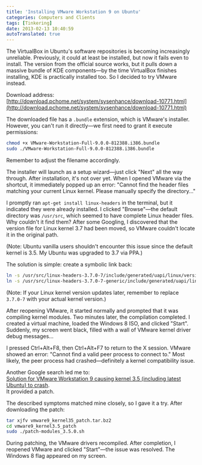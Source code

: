 ```yaml
---
title: 'Installing VMware Workstation 9 on Ubuntu'
categories: Computers and Clients
tags: [Tinkering]
date: 2013-02-13 10:40:59
autoTranslated: true
---
```



The VirtualBox in Ubuntu's software repositories is becoming increasingly unreliable. Previously, it could at least be installed, but now it fails even to install. The version from the official source works, but it pulls down a massive bundle of KDE components—by the time VirtualBox finishes installing, KDE is practically installed too. So I decided to try VMware instead.

Download address:  
[http://download.pchome.net/system/sysenhance/download-10771.html](http://download.pchome.net/system/sysenhance/download-10771.html)

The downloaded file has a `.bundle` extension, which is VMware's installer. However, you can't run it directly—we first need to grant it execute permissions:

```bash
chmod +x VMware-Workstation-Full-9.0.0-812388.i386.bundle
sudo ./VMware-Workstation-Full-9.0.0-812388.i386.bundle
```

Remember to adjust the filename accordingly.

The installer will launch as a setup wizard—just click "Next" all the way through. After installation, it's not over yet. When I opened VMware via the shortcut, it immediately popped up an error: "Cannot find the header files matching your current Linux kernel. Please manually specify the directory..."

I promptly ran `apt-get install linux-headers` in the terminal, but it indicated they were already installed. I clicked "Browse"—the default directory was `/usr/src`, which seemed to have complete Linux header files. Why couldn't it find them? After some Googling, I discovered that the version file for Linux kernel 3.7 had been moved, so VMware couldn't locate it in the original path.

(Note: Ubuntu vanilla users shouldn't encounter this issue since the default kernel is 3.5. My Ubuntu was upgraded to 3.7 via PPA.)

The solution is simple: create a symbolic link back:

```bash
ln -s /usr/src/linux-headers-3.7.0-7/include/generated/uapi/linux/version.h /usr/src/linux-headers-3.7.0-7/include/linux/version.h
ln -s /usr/src/linux-headers-3.7.0-7-generic/include/generated/uapi/linux/version.h /usr/src/linux-headers-3.7.0-7-generic/include/linux/version.h
```

(Note: If your Linux kernel version updates later, remember to replace `3.7.0-7` with your actual kernel version.)

After reopening VMware, it started normally and prompted that it was compiling kernel modules. Two minutes later, the compilation completed. I created a virtual machine, loaded the Windows 8 ISO, and clicked "Start". Suddenly, my screen went black, filled with a wall of VMware kernel driver debug messages...

I pressed Ctrl+Alt+F8, then Ctrl+Alt+F7 to return to the X session. VMware showed an error: "Cannot find a valid peer process to connect to." Most likely, the peer process had crashed—definitely a kernel compatibility issue.

Another Google search led me to:  
[Solution for VMware Workstation 9 causing kernel 3.5 (including latest Ubuntu) to crash](http://forum.ubuntu.org.cn/viewtopic.php?f=65&t=391262).  
It provided a patch.

The described symptoms matched mine closely, so I gave it a try. After downloading the patch:

```bash
tar xjfv vmware9_kernel35_patch.tar.bz2
cd vmware9_kernel3.5_patch
sudo ./patch-modules_3.5.0.sh
```

During patching, the VMware drivers recompiled. After completion, I reopened VMware and clicked "Start"—the issue was resolved. The Windows 8 flag appeared on my screen.
```
